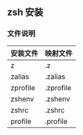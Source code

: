 ## zsh 安装

### 文件说明

|安装文件|映射文件|
|----|----|
|z | .z |
|zalias | .zalias |
|zprofile | .zprofile |
|zshenv | .zshenv |
|zshrc | .zshrc |
|profile | .profile |



